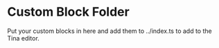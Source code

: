 # Custom Block Folder

Put your custom blocks in here and add them to ../index.ts to add to the Tina editor.